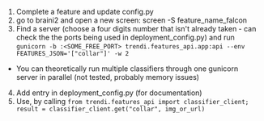 1. Complete a feature and update config.py
2. go to braini2 and open a new screen: screen -S feature_name_falcon
3. Find a server (choose a four digits number that isn't already taken - can check the the ports being used in deployment_config.py) and run `gunicorn -b :<SOME_FREE_PORT> trendi.features_api.app:api --env FEATURES_JSON='["collar"]' -w 2`
  - You can theoretically run multiple classifiers through one gunicorn server in parallel (not tested, probably memory issues)
4. Add entry in deployment_config.py (for documentation)
5. Use, by calling `from trendi.features_api import classifier_client; result = classifier_client.get("collar", img_or_url)`
